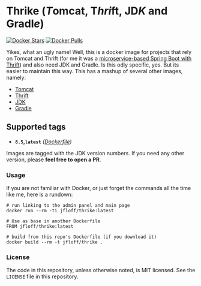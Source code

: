 # Thrike (*T*omcat, T*hri*ft, JD*K* and Gradl*e*)

[![Docker Stars](https://img.shields.io/docker/stars/jfloff/tomcat-jdk-gradle-thrift.svg)][hub]
[![Docker Pulls](https://img.shields.io/docker/pulls/jfloff/tomcat-jdk-gradle-thrift.svg)][hub]

[hub]: https://hub.docker.com/r/jfloff/tomcat-jdk-gradle-thrift/

Yikes, what an ugly name! Well, this is a docker image for projects that rely on Tomcat and Thrift (for me it was a [microservice-based Spring Boot with Thrift](https://github.com/ExampleDriven/spring-boot-thrift-example)) and also need JDK and Gradle. Is this odly specific, yes. But its easier to maintain this way. This has a mashup of several other images, namely:
- [Tomcat](https://github.com/docker-library/tomcat/blob/master/8.5/jre8/Dockerfile)
- [Thrift](https://github.com/ahawkins/docker-thrift/blob/master/0.10/Dockerfile)
- [JDK](https://github.com/docker-library/openjdk/blob/master/8-jdk/alpine/Dockerfile)
- [Gradle](https://github.com/keeganwitt/docker-gradle/blob/master/jdk8-alpine/Dockerfile)


## Supported tags
* **`8.5`,`latest`** *([Dockerfile](https://github.com/jfloff/thrike/blob/master/8.5/Dockerfile))*

Images are tagged with the JDK version numbers. If you need any other version, please **feel free to open a PR**.


### Usage
If you are not familiar with Docker, or just forget the commands all the time like me, here is a rundown:
```
# run linking to the admin panel and main page
docker run --rm -ti jfloff/thrike:latest

# Use as base in another Dockerfile
FROM jfloff/thrike:latest

# build from this repo's Dockerfile (if you download it)
docker build --rm -t jfloff/thrike .
```


### License
The code in this repository, unless otherwise noted, is MIT licensed. See the `LICENSE` file in this repository.